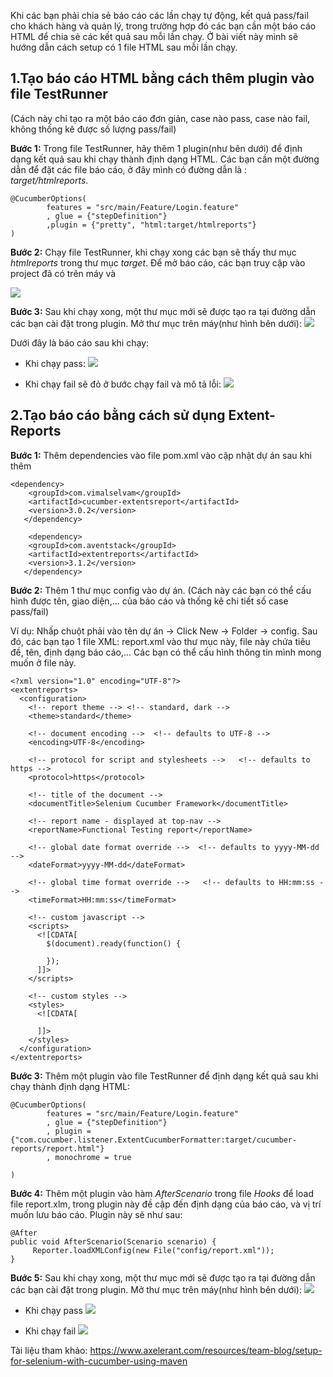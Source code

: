 Khi các bạn phải chia sẻ báo cáo các lần chạy tự động, kết quả pass/fail cho khách hàng và quản lý, trong trường hợp đó các bạn cần một báo cáo HTML để chia sẻ các kết quả sau mỗi lần chạy. Ở bài viết này mình sẽ hướng dẫn cách setup có 1 file HTML sau mỗi lần chạy.

## 1.Tạo báo cáo HTML bằng cách thêm plugin vào file TestRunner
(Cách này chỉ tạo ra một báo cáo đơn giản, case nào pass, case nào fail, không thống kê được số lượng pass/fail)

**Bước 1:** Trong file TestRunner, hãy thêm 1 plugin(như bên dưới) để định dạng kết quả sau khi chạy thành định dạng HTML.
Các bạn cần một đường dẫn để đặt các file báo cáo, ở đây mình có đường dẫn là : *target/htmlreports*.
```
@CucumberOptions(
        features = "src/main/Feature/Login.feature"
        , glue = {"stepDefinition"}
        ,plugin = {"pretty", "html:target/htmlreports"}      
)
```


**Bước 2:** Chạy file TestRunner, khi chạy xong các bạn sẽ thấy thư mục *htmlreports* trong thư mục *target*. Để mở báo cáo, các bạn truy cập vào project đã có trên máy và 

![](https://images.viblo.asia/0feb21d8-f629-472b-aef9-1e2fa25c01ae.png)

**Bước 3:** Sau khi chạy xong, một thư mục mới sẽ được tạo ra tại đường dẫn các bạn cài đặt trong plugin. Mở thư mục trên máy(như hình bên dưới):
![](https://images.viblo.asia/1eec13c6-852f-4cea-bdc4-17805acba6e8.png)

Dưới đây là báo cáo sau khi chạy:

* Khi chạy pass:
![](https://images.viblo.asia/4b675be6-0917-4fd6-aa4f-956ef0e2acbf.png)

* Khi chạy fail sẽ đỏ ở bước chạy fail và mô tả lỗi:
![](https://images.viblo.asia/3a04057e-e9e4-4b8b-8eb9-781c58460a79.png)

## 2.Tạo báo cáo bằng cách sử dụng Extent-Reports

**Bước 1:** Thêm dependencies  vào file pom.xml vào cập nhật dự án sau khi thêm

```
<dependency>
    <groupId>com.vimalselvam</groupId>
    <artifactId>cucumber-extentsreport</artifactId>
    <version>3.0.2</version>
   </dependency>

    <dependency>
    <groupId>com.aventstack</groupId>
    <artifactId>extentreports</artifactId>
    <version>3.1.2</version>
   </dependency>
```

**Bước 2:** Thêm 1 thư mục config  vào dự án.
(Cách này các bạn có thể cấu hình được tên, giao diện,... của báo cáo và thống kê chi tiết số case pass/fail)

Ví dụ: Nhấp chuột phải vào tên dự án -> Click New -> Folder -> config. Sau đó, các bạn tạo 1 file XML: report.xml vào thư mục này, file này chứa tiêu đề, tên, định dạng báo cáo,... Các bạn có thể cấu hình thông tin mình mong muốn ở file này.

```
<?xml version="1.0" encoding="UTF-8"?>
<extentreports>
  <configuration>
    <!-- report theme --> <!-- standard, dark -->
    <theme>standard</theme>
  
    <!-- document encoding -->  <!-- defaults to UTF-8 -->
    <encoding>UTF-8</encoding>
    
    <!-- protocol for script and stylesheets -->   <!-- defaults to https -->
    <protocol>https</protocol>
    
    <!-- title of the document -->
    <documentTitle>Selenium Cucumber Framework</documentTitle>
    
    <!-- report name - displayed at top-nav -->
    <reportName>Functional Testing report</reportName>
    
    <!-- global date format override -->  <!-- defaults to yyyy-MM-dd -->
    <dateFormat>yyyy-MM-dd</dateFormat>
    
    <!-- global time format override -->   <!-- defaults to HH:mm:ss -->
    <timeFormat>HH:mm:ss</timeFormat>
    
    <!-- custom javascript -->
    <scripts>
      <![CDATA[
        $(document).ready(function() {
        
        });
      ]]>
    </scripts>
    
    <!-- custom styles -->
    <styles>
      <![CDATA[
        
      ]]>
    </styles>
  </configuration>
</extentreports>
```

**Bước 3:** Thêm một plugin vào file TestRunner để định dạng kết quả sau khi chạy thành định dạng HTML:

```
@CucumberOptions(
        features = "src/main/Feature/Login.feature"
        , glue = {"stepDefinition"}
        , plugin = {"com.cucumber.listener.ExtentCucumberFormatter:target/cucumber-reports/report.html"}
        , monochrome = true

)
```

**Bước 4:** Thêm một plugin vào  hàm *AfterScenario* trong file *Hooks* để load file report.xlm, trong plugin này đề cập đến định dạng của báo cáo, và vị trí muốn lưu báo cáo. Plugin này sẽ như sau:

```
@After
public void AfterScenario(Scenario scenario) {
     Reporter.loadXMLConfig(new File("config/report.xml"));
}
```

**Bước 5:** Sau khi chạy xong, một thư mục mới sẽ được tạo ra tại đường dẫn các bạn cài đặt trong plugin. Mở thư mục trên máy(như hình bên dưới):
![](https://images.viblo.asia/e756f252-d57b-4892-8d51-cc1dafa5dbfb.png)

* Khi chạy pass 
![](https://images.viblo.asia/1b648f14-7c95-4f09-834f-991a3bc6bdcb.png)

* Khi chạy fail
![](https://images.viblo.asia/7d8a96a7-69ae-433f-83b0-195584ee3af6.png)

Tài liệu tham khảo: https://www.axelerant.com/resources/team-blog/setup-for-selenium-with-cucumber-using-maven